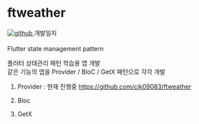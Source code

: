 # ftweather

<a href="https://cjk09083.tistory.com/category/%ED%94%84%EB%A1%9C%EC%A0%9D%ED%8A%B8%EB%93%A4/%EB%82%A0%EC%94%A8%EC%95%B1" target="_blank">
<img src=https://img.shields.io/badge/Tistory-000000.svg?&style=for-the-badge&logo=Tistory&logoColor=white alt=github style="margin-bottom: 5px;" />
</a> 개발일지



Flutter state management pattern

플러터 상태관리 패턴 학습용 앱 개발 <br>
같은 기능의 앱을 Provider / BloC / GetX 패턴으로 각각 개발 <br>



1. Provider : 현재 진행중 https://github.com/cjk09083/ftweather


2. Bloc


3. GetX
